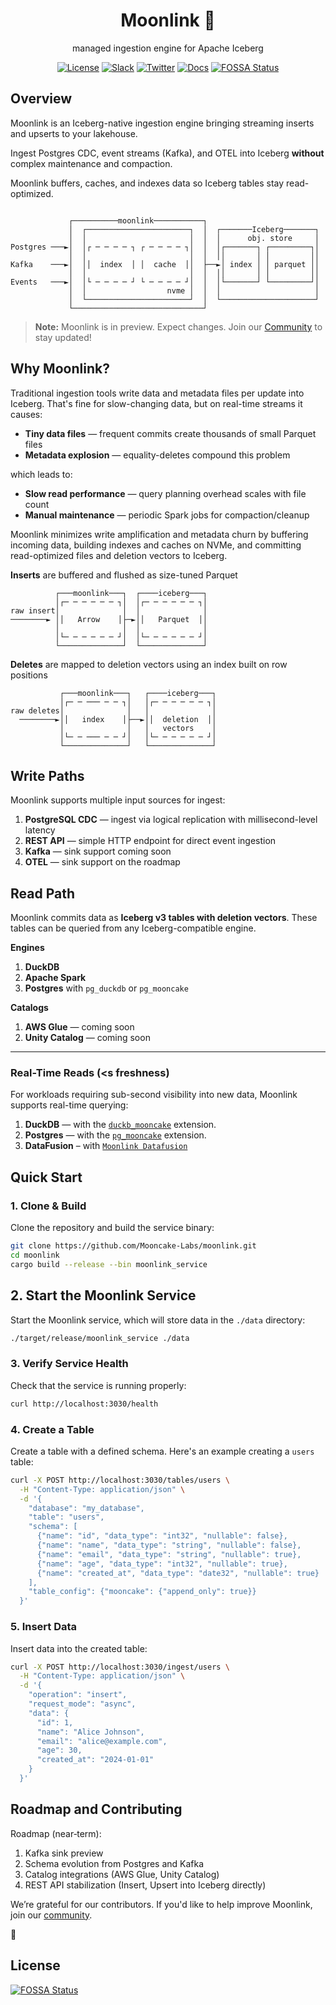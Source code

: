 <div align="center">

# Moonlink 🥮
managed ingestion engine for Apache Iceberg

[![License](https://img.shields.io/badge/License-BSL-blue)](https://github.com/Mooncake-Labs/moonlink/blob/main/LICENSE)
[![Slack](https://img.shields.io/badge/Mooncake%20Devs-purple?logo=slack)](https://join.slack.com/t/mooncake-devs/shared_invite/zt-2sepjh5hv-rb9jUtfYZ9bvbxTCUrsEEA)
[![Twitter](https://img.shields.io/twitter/url?url=https%3A%2F%2Fx.com%2Fmooncakelabs&label=%40mooncakelabs)](https://x.com/mooncakelabs)
[![Docs](https://img.shields.io/badge/docs-moonlink?style=flat&logo=readthedocs&logoColor=white)](https://docs.mooncake.dev/moonlink/intro)
[![FOSSA Status](https://app.fossa.com/api/projects/git%2Bgithub.com%2FMooncake-Labs%2Fmoonlink.svg?type=shield)](https://app.fossa.com/projects/git%2Bgithub.com%2FMooncake-Labs%2Fmoonlink?ref=badge_shield)

</div>

## Overview

Moonlink is an Iceberg-native ingestion engine bringing streaming inserts and upserts to your lakehouse.

Ingest Postgres CDC, event streams (Kafka), and OTEL into Iceberg **without** complex maintenance and compaction. 

Moonlink buffers, caches, and indexes data so Iceberg tables stay read-optimized.

```

             ┌──────────moonlink───────────┐                         
             │  ┌───────────────────────┐  │  ┌───────Iceberg───────┐
             │  │                       │  │  │      obj. store     │
Postgres ───►│  │┌ ─ ─ ─ ─ ┐ ┌ ─ ─ ─ ─ ┐│  │  │┌───────┐ ┌─────────┐│
             │  │                       │  │  ││       │ │         ││
Kafka    ───►│  ││  index  │ │  cache  ││  ├──►│ index │ │ parquet ││
             │  │                       │  │  ││       │ │         ││
Events   ───►│  │└ ─ ─ ─ ─ ┘ └ ─ ─ ─ ─ ┘│  │  │└───────┘ └─────────┘│
             │  │                  nvme │  │  │                     │
             │  └───────────────────────┘  │  └─────────────────────┘
             └─────────────────────────────┘                         
```

> **Note:** Moonlink is in preview. Expect changes. Join our [Community](https://join.slack.com/t/mooncakelabs/shared_invite/zt-2sepjh5hv-rb9jUtfYZ9bvbxTCUrsEEA) to stay updated!

## Why Moonlink?

Traditional ingestion tools write data and metadata files per update into Iceberg. That's fine for slow-changing data, but on real-time streams it causes:

- **Tiny data files** — frequent commits create thousands of small Parquet files  
- **Metadata explosion** — equality-deletes compound this problem

which leads to:
- **Slow read performance** — query planning overhead scales with file count
- **Manual maintenance** — periodic Spark jobs for compaction/cleanup

Moonlink minimizes write amplification and metadata churn by buffering incoming data, building indexes and caches on NVMe, and committing read-optimized files and deletion vectors to Iceberg.

**Inserts** are buffered and flushed as size-tuned Parquet

```
          ┌───moonlink───┐  ┌────iceberg───┐
          │┌─ ─ ─ ─ ─ ─ ┐│  │┌─ ─ ─ ─ ─ ─ ┐│
raw insert│              │  │              │
────────► ││   Arrow    │├─►││   Parquet  ││
          │              │  │              │
          │└─ ─ ─ ─ ─ ─ ┘│  │└─ ─ ─ ─ ─ ─ ┘│
          └──────────────┘  └──────────────┘
```

**Deletes** are mapped to deletion vectors using an index  built on row positions

```
           ┌───moonlink───┐   ┌────iceberg───┐
           │┌─ ─ ─── ─ ─ ┐│   │┌─ ─ ─ ─ ─ ─ ┐│
raw deletes│              │   │              │
  ────────►││   index    │├──►││  deletion  ││
           │              │   │   vectors    │
           │└─ ─ ─── ─ ─ ┘│   │└─ ─ ─ ─ ─ ─ ┘│
           └──────────────┘   └──────────────┘
```

## Write Paths

Moonlink supports multiple input sources for ingest:

1. **PostgreSQL CDC** — ingest via logical replication with millisecond-level latency  
2. **REST API** — simple HTTP endpoint for direct event ingestion  
3. **Kafka** — sink support coming soon  
4. **OTEL** — sink support on the roadmap  

## Read Path

Moonlink commits data as **Iceberg v3 tables with deletion vectors**. These tables can be queried from any Iceberg-compatible engine.

**Engines**
1. **DuckDB**   
2. **Apache Spark**
3. **Postgres** with `pg_duckdb` or  `pg_mooncake`

**Catalogs**
1. **AWS Glue** — coming soon  
2. **Unity Catalog** — coming soon  

---

### Real-Time Reads (<s freshness)

For workloads requiring sub-second visibility into new data, Moonlink supports real-time querying:

1. **DuckDB** — with the [`duckb_mooncake`](https://github.com/Mooncake-Labs/duckdb_mooncake)  extension.
2. **Postgres** — with the [`pg_mooncake`](https://github.com/Mooncake-Labs/pg_mooncake) extension.
3. **DataFusion** – with [`Moonlink Datafusion`](https://github.com/Mooncake-Labs/moonlink/tree/main/src/moonlink_datafusion)

 
## Quick Start

### 1. Clone & Build

Clone the repository and build the service binary:

```bash
git clone https://github.com/Mooncake-Labs/moonlink.git
cd moonlink
cargo build --release --bin moonlink_service
```

## 2. Start the Moonlink Service

Start the Moonlink service, which will store data in the `./data` directory:

```bash
./target/release/moonlink_service ./data
```

### 3. Verify Service Health

Check that the service is running properly:

```bash
curl http://localhost:3030/health
```

### 4. Create a Table

Create a table with a defined schema. Here's an example creating a `users` table:

```bash
curl -X POST http://localhost:3030/tables/users \
  -H "Content-Type: application/json" \
  -d '{
    "database": "my_database",
    "table": "users",
    "schema": [
      {"name": "id", "data_type": "int32", "nullable": false},
      {"name": "name", "data_type": "string", "nullable": false},
      {"name": "email", "data_type": "string", "nullable": true},
      {"name": "age", "data_type": "int32", "nullable": true},
      {"name": "created_at", "data_type": "date32", "nullable": true}
    ],
    "table_config": {"mooncake": {"append_only": true}}
  }'
```

### 5. Insert Data

Insert data into the created table:

```bash
curl -X POST http://localhost:3030/ingest/users \
  -H "Content-Type: application/json" \
  -d '{
    "operation": "insert",
    "request_mode": "async",
    "data": {
      "id": 1,
      "name": "Alice Johnson",
      "email": "alice@example.com",
      "age": 30,
      "created_at": "2024-01-01"
    }
  }'
```

## Roadmap and Contributing
Roadmap (near‑term):
1. Kafka sink preview
2. Schema evolution from Postgres and Kafka
3. Catalog integrations (AWS Glue, Unity Catalog)
4. REST API stabilization (Insert, Upsert into Iceberg directly)

We’re grateful for our contributors. If you'd like to help improve Moonlink, join our [community](https://join.slack.com/t/mooncake-devs/shared_invite/zt-2sepjh5hv-rb9jUtfYZ9bvbxTCUrsEEA).

🥮

## License
[![FOSSA Status](https://app.fossa.com/api/projects/git%2Bgithub.com%2FMooncake-Labs%2Fmoonlink.svg?type=large)](https://app.fossa.com/projects/git%2Bgithub.com%2FMooncake-Labs%2Fmoonlink?ref=badge_large)